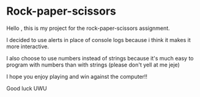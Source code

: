 # Rock-paper-scissors

Hello , this is my project for the rock-paper-scissors assignment.

I decided to use alerts in place of console logs because i think it makes it more interactive.

I also choose to use numbers instead of strings because it's much easy to program with numbers than with strings (please don't yell at me jeje)

I hope you enjoy playing and win against the computer!!

Good luck UWU